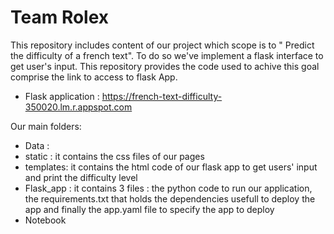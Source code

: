 # Team Rolex

This repository includes content of our project which scope is to  " Predict the difficulty of a french text".
To do so we've implement a flask interface to get user's input. This repository  provides the code used to achive this goal comprise the link to access to flask App.

- Flask application : https://french-text-difficulty-350020.lm.r.appspot.com

Our main folders:

* Data : 
* static : it contains the css files of our pages
* templates: it contains the html code of our flask app  to get users' input and print the difficulty level 
* Flask_app : it contains 3 files : the python code to run our application, the requirements.txt that holds the dependencies usefull to deploy the app and finally the app.yaml file to specify the app to deploy
* Notebook 

